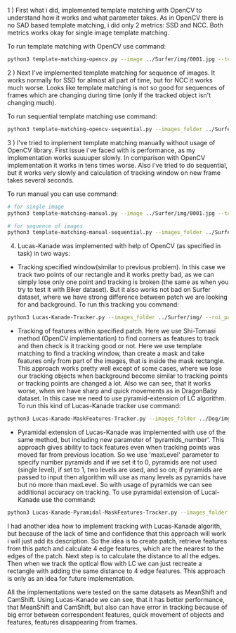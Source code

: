 1 ) First what i did, implemented template matching with OpenCV to understand how it works and what parameter takes.
As in OpenCV there is no SAD based template matching, i did only 2 metrics: SSD and NCC.
Both metrics works okay for single image template matching. 

To run template matching with OpenCV use command:
```bash
python3 template-matching-opencv.py --image ../Surfer/img/0001.jpg --template ../surfer_roi.png --method SSD
```

2 ) Next I've implemented template matching for sequence of images. It works normally for SSD for almost all part of time, 
but for NCC it works much worse.
Looks like template matching is not so good for sequences of frames which are changing during time (only if the tracked object isn't changing much).

To run sequential template matching use command:
```bash
python3 template-matching-opencv-sequential.py --images_folder ../Surfer/img/ --template ../surfer_roi.png --method NCC
```


3 ) I've tried to implement template matching manually without usage of OpenCV library.
First issue i've faced with is performance, as my implementation works suuuuper slowly.
In comparison with OpenCV implementation it works in tens times worse.
Also i've tried to do sequential, but it works very slowly and calculation of tracking window on new frame takes several seconds.

To run manual you can use command:
```bash
# for single image
python3 template-matching-manual.py --image ../Surfer/img/0001.jpg --template ../surfer_roi.png --method SAD

# for sequence of images
python3 template-matching-manual-sequential.py --images_folder ../Surfer/img/ --template ../surfer_roi.png --method SAD
```


4) Lucas-Kanade was implemented with help of OpenCV (as specified in task) in two ways:
- Tracking specified window(similar to previous problem). In this case we track two points of our rectangle and it works pretty bad, as we can simply
lose only one point and tracking is broken (the same as when you try to test it with Biker dataset). But it also works not bad on Surfer dataset, where
we have strong difference between patch we are looking for and background.
To run this tracking you command:
```bash
python3 Lucas-Kanade-Tracker.py --images_folder ../Surfer/img/ --roi_path ../surfer_roi.png
```
- Tracking of features within specified patch. Here we use Shi-Tomasi method (OpenCV implementation) to find corners as features to track and then check is it tracking good or not.
Here we use template matching to find a tracking window, than create a mask and take features only from part of the images, that is inside the mask rectangle.
This approach works pretty well except of some cases, where we lose our tracking objects when background become similar to tracking points or tracking points are changed a lot.
Also we can see, that it works worse, when we have sharp and quick movements as in DragonBaby dataset. In this case we need to use pyramid-extension of LC algorithm.
To run this kind of Lucas-Kanade tracker use command:
```bash
python3 Lucas-Kanade-MaskFeatures-Tracker.py --images_folder ../Dog/img/ --roi_path ../dog_roi.png
``` 
- Pyramidal extension of Lucas-Kanade was implemented with use of the same method, but including new parameter of 'pyramids_number'.
This approach gives ability to tack features even when tracking points was moved far from previous location.
So we use 'maxLevel' parameter to specify number pyramids and if we set it to 0, pyramids are not used (single level), if set to 1, 
two levels are used, and so on; if pyramids are passed to input then algorithm will use as many levels as pyramids have but no more than maxLevel.
So with usage of pyramids we can see additional accuracy on tracking.
To use pyramidal extension of Lucal-Kanade use the command:
```bash
python3 Lucas-Kanade-Pyramidal-MaskFeatures-Tracker.py --images_folder ../DragonBaby/img/ --roi_path ../baby_roi.png --pyramids_number 3
```

I had another idea how to implement tracking with Lucas-Kanade algorith, but because of the lack of time and confidence that this approach will work i will just add its description.
So the idea is to create patch, retrieve features from this patch and calculate 4 edge features, which are the nearest to the edges of the patch.
Next step is to calculate the distance to all the edges. Then when we track the optical flow with LC we can just recreate a rectangle with adding the same distance to 4 edge features.
This approach is only as an idea for future implementation.


All the implementations were tested on the same datasets as MeanShift and CamShift.
Using Lucas-Kanade we can see, that it has better performance, that MeanShift and CamShift, but also can have error in tracking because of big error between correspondent features, 
quick movement of objects and features, features disappearing from frames.